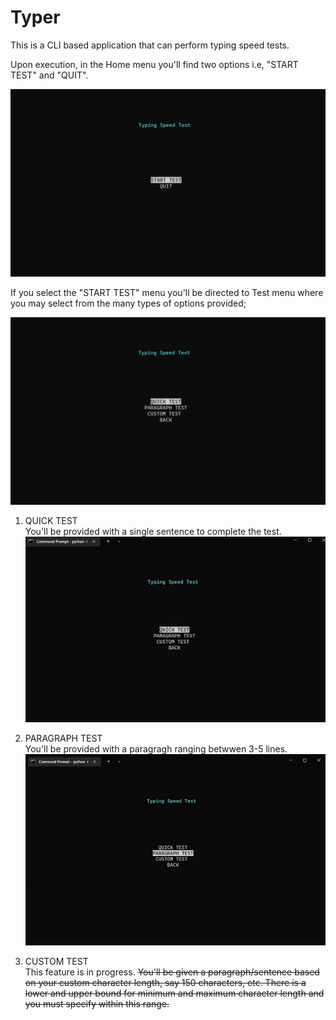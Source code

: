 # Typer
This is a CLI based application that can perform typing speed tests.  
  
Upon execution, in the Home menu you'll find two options i.e, "START TEST" and "QUIT".  
  
![Home Menu](https://github.com/ankitkumarakt746/typer/blob/master/README%20resources/Home_Menu.gif)  
  
  
If you select the "START TEST" menu you'll be directed to Test menu where you may select from the many types of options provided;  
  
![Start_Menu](https://github.com/ankitkumarakt746/typer/blob/master/README%20resources/Start_Menu.gif)  
  
  
1. QUICK TEST  
  You'll be provided with a single sentence to complete the test. 
  ![Quick Test](https://github.com/ankitkumarakt746/typer/blob/master/README%20resources/Quick_Test.gif)  
  
  
2. PARAGRAPH TEST  
  You'll be provided with a paragragh ranging betwwen 3-5 lines.
  ![Paragraph Test](https://github.com/ankitkumarakt746/typer/blob/master/README%20resources/Paragraph_Test.gif)
  
3. CUSTOM TEST  
  This feature is in progress. <del>You'll be given a paragraph/sentence based on your custom character length, say 150 characters, etc. There is a lower and upper bound for minimum and maximum character length and you must specify within this range.</del>
  
